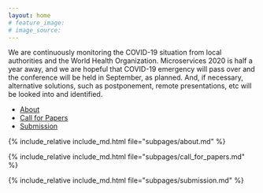 ```yaml
---
layout: home
# feature_image:
# image_source: 
---
```


<div class="alert alert-info hidden-print" role="alert">
<span class="glyphicon glyphicon-info-sign"></span> We are continuously monitoring the COVID-19 situation from local authorities and the World Health Organization. Microservices 2020 is half a year away, and we are hopeful that COVID-19 emergency will pass over and the conference will be held in September, as planned. And, if necessary, alternative solutions, such as postponement, remote presentations, etc will be looked into and identified.
</div>

<ul class="nav nav-tabs nav-justified">
  <li role="presentation" class="active"><a href="#about">About</a></li>
  <li role="presentation" id="cfp_tab"><a href="#call-for-papers">Call for Papers</a></li>
  <li role="presentation" id="submission_tab"><a href="#submission">Submission</a></li>
</ul>

<div class="tab-content">
<div role="tabpanel" class="tab-pane active" id="about">

  {% include_relative include_md.html file="subpages/about.md" %}

</div>

<div role="tabpanel" class="tab-pane" id="call-for-papers">

  {% include_relative include_md.html file="subpages/call_for_papers.md" %}

</div>

<div role="tabpanel" class="tab-pane" id="submission">

{% include_relative include_md.html file="subpages/submission.md" %}

</div>

</div>

<script>
$(function(){
  
  let url = location.href.replace(/\/$/, "");
 
  if (location.hash) {
    const hash = url.split('#');
    $('.nav-tabs li a[href="#'+hash[1]+'"]').tab('show');
    //url = location.href.replace(/\/#/, '#');
    url += '/';
    history.replaceState(null, null, url);
    setTimeout(() => {
      var t = $(document.getElementById(hash[1]));
      if (t.length > 0){
        $(window).scrollTop(t.first().offset().top);
      } else {
        $(window).scrollTop(0);
      }
    }, 400);
  } 
   
  $('.nav-tabs li a').on('click', function(e) {
    e.preventDefault();
    $(this).tab('show');
    let newUrl;
    const hash = $(this).attr('href');
    newUrl = url.split('#')[0];
    if(hash != '#about') {
      newUrl +=  '/' + hash + '/';
    }
    history.replaceState(null, null, newUrl);
  });

  $('a.link-to-tab').on('click', function() {
    let hash = $(this).attr('href');
    newUrl = url.split('#')[0];
    if(hash != '#about') {
      newUrl += '/' + hash + '/';
    }
    history.replaceState(null, null, newUrl);
    hash = hash.split('#');
    $('.nav-tabs li a[href="#'+hash[1]+'"]').tab('show');
    setTimeout(() => {
      var t = $(document.getElementById(hash[1]));
      if (t.length > 0){
        $(window).scrollTop(t.first().offset().top);
      } else {
        $(window).scrollTop(0);
      }
    }, 400);
    return false;
  });
});
</script>
